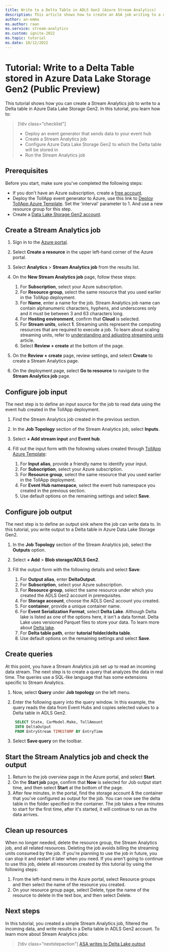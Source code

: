 ```yaml
---
title: Write to a Delta Table in ADLS Gen2 (Azure Stream Analytics)
description: This article shows how to create an ASA job writing to a delta table stored in ADLS Gen2.
author: an-emma
ms.author: raan
ms.service: stream-analytics
ms.custom: ignite-2022
ms.topic: tutorial 
ms.date: 10/12/2022
---
```


# Tutorial: Write to a Delta Table stored in Azure Data Lake Storage Gen2 (Public Preview)

This tutorial shows how you can create a Stream Analytics job to write to a Delta table in Azure Data Lake Storage Gen2. In this tutorial, you learn how to:

> [!div class="checklist"]
> * Deploy an event generator that sends data to your event hub
> * Create a Stream Analytics job
> * Configure Azure Data Lake Storage Gen2 to which the Delta table will be stored in
> * Run the Stream Analytics job

## Prerequisites

Before you start, make sure you've completed the following steps:

* If you don't have an Azure subscription, create a [free account](https://azure.microsoft.com/free/).
* Deploy the TollApp event generator to Azure, use this link to [Deploy TollApp Azure Template](https://portal.azure.com/#create/Microsoft.Template/uri/https%3A%2F%2Fraw.githubusercontent.com%2FAzure%2Fazure-stream-analytics%2Fmaster%2FSamples%2FTollApp%2FVSProjects%2FTollAppDeployment%2Fazuredeploy.json). Set the 'interval' parameter to 1. And use a new resource group for this step.
* Create a [Data Lake Storage Gen2 account](../storage/blobs/create-data-lake-storage-account.md).

## Create a Stream Analytics job

1. Sign in to the [Azure portal](https://portal.azure.com).
2. Select **Create a resource** in the upper left-hand corner of the Azure portal.  
3. Select **Analytics** > **Stream Analytics job** from the results list.  
4. On the **New Stream Analytics job** page, follow these steps:
    1. For **Subscription**, select your Azure subscription.
    2. For **Resource group**, select the same resource that you used earlier in the TollApp deployment.
    3. For **Name**, enter a name for the job. Stream Analytics job name can contain alphanumeric characters, hyphens, and underscores only and it must be between 3 and 63 characters long.
    4. For **Hosting environment**, confirm that **Cloud** is selected.
    5. For **Stream units**, select **1**. Streaming units represent the computing resources that are required to execute a job. To learn about scaling streaming units, refer to [understanding and adjusting streaming units](stream-analytics-streaming-unit-consumption.md) article.
    6. Select **Review + create** at the bottom of the page.
  

5. On the **Review + create** page, review settings, and select **Create** to create a Stream Analytics page.
6. On the deployment page, select **Go to resource** to navigate to the **Stream Analytics job** page.

## Configure job input

The next step is to define an input source for the job to read data using the event hub created in the TollApp deployment.

1. Find the Stream Analytics job created in the previous section.

2. In the **Job Topology** section of the Stream Analytics job, select **Inputs**.

3. Select **+ Add stream input** and **Event hub**.

4. Fill out the input form with the following values created through [TollApp Azure Template](https://portal.azure.com/#create/Microsoft.Template/uri/https%3A%2F%2Fraw.githubusercontent.com%2FAzure%2Fazure-stream-analytics%2Fmaster%2FSamples%2FTollApp%2FVSProjects%2FTollAppDeployment%2Fazuredeploy.json):

    1. For **Input alias**, provide a friendly name to identify your input.
    2. For **Subscription**, select your Azure subscription.
    3. For **Resource group**, select the same resource that you used earlier in the TollApp deployment.
    4. For **Event Hub namespace**, select the event hub namespace you created in the previous section.
    5. Use default options on the remaining settings and select **Save**.


## Configure job output

The next step is to define an output sink where the job can write data to. In this tutorial, you write output to a Delta table in Azure Data Lake Storage Gen2.

1. In the **Job Topology** section of the Stream Analytics job, select the **Outputs** option.

2. Select **+ Add** > **Blob storage/ADLS Gen2**.

3. Fill the output form with the following details and select **Save**:
    1. For **Output alias**, enter **DeltaOutput**.
    2. For **Subscription**, select your Azure subscription.
    3. For **Resource group**, select the same resource under which you created the ADLS Gen2 account in prerequisites.
    4. For **Storage account**, choose the ADLS Gen2 account you created.
    5. For **container**, provide a unique container name.
    6. For **Event Serialization Format**, select **Delta Lake**. Although Delta lake is listed as one of the options here, it isn't a data format. Delta Lake uses versioned Parquet files to store your data. To learn more about [Delta lake](write-to-delta-lake.md).
    7. For **Delta table path**, enter **tutorial folder/delta table**.
    8. Use default options on the remaining settings and select **Save**.

  
## Create queries

At this point, you have a Stream Analytics job set up to read an incoming data stream. The next step is to create a query that analyzes the data in real time. The queries use a SQL-like language that has some extensions specific to Stream Analytics.

1. Now, select **Query** under **Job topology** on the left menu.
2. Enter the following query into the query window. In this example, the query reads the data from Event Hubs and copies selected values to a Delta table in ADLS Gen2.

   ```sql
    SELECT State, CarModel.Make, TollAmount
    INTO DeltaOutput
    FROM EntryStream TIMESTAMP BY EntryTime
   ```

3. Select **Save query** on the toolbar.

## Start the Stream Analytics job and check the output

1. Return to the job overview page in the Azure portal, and select **Start**.
2. On the **Start job** page, confirm that **Now** is selected for Job output start time, and then select **Start** at the bottom of the page.
3. After few minutes, in the portal, find the storage account & the container that you've configured as output for the job. You can now see the delta table in the folder specified in the container. The job takes a few minutes to start for the first time, after it's started, it will continue to run as the data arrives.

## Clean up resources

When no longer needed, delete the resource group, the Stream Analytics job, and all related resources. Deleting the job avoids billing the streaming units consumed by the job. If you're planning to use the job in future, you can stop it and restart it later when you need. If you aren't going to continue to use this job, delete all resources created by this tutorial by using the following steps:

1. From the left-hand menu in the Azure portal, select Resource groups and then select the name of the resource you created.
2. On your resource group page, select Delete, type the name of the resource to delete in the text box, and then select Delete.

## Next steps

In this tutorial, you created a simple Stream Analytics job, filtered the incoming data, and write results in a Delta table in ADLS Gen2 account. To learn more about Stream Analytics jobs:

> [!div class="nextstepaction"]
> [ASA writes to Delta Lake output](write-to-delta-lake.md)
